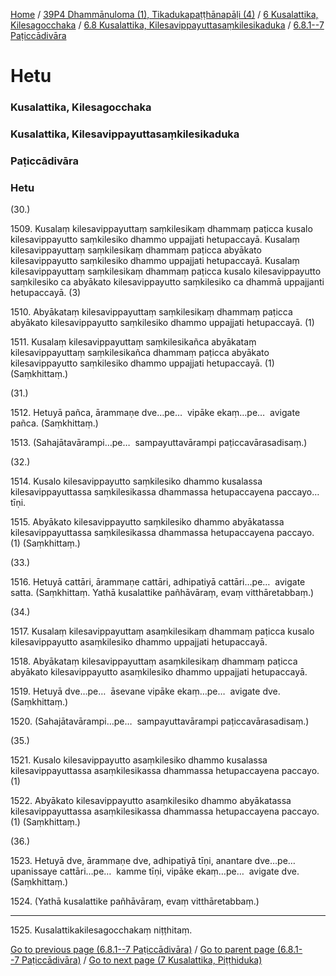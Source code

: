 
[Home](/) / [39P4 Dhammānuloma (1), Tikadukapaṭṭhānapāḷi (4)](/tipitaka/39P4.md) / [6 Kusalattika, Kilesagocchaka](/tipitaka/39P4/6.md) / [6.8 Kusalattika, Kilesavippayuttasaṃkilesikaduka](/tipitaka/39P4/6/6.8.md) / [6.8.1--7 Paṭiccādivāra](/tipitaka/39P4/6/6.8/6.8.1--7.md)

# Hetu

### Kusalattika, Kilesagocchaka

### Kusalattika, Kilesavippayuttasaṃkilesikaduka

### Paṭiccādivāra

### Hetu

(30.)

1509\. Kusalaṃ kilesavippayuttaṃ saṃkilesikaṃ dhammaṃ paṭicca kusalo kilesavippayutto saṃkilesiko dhammo uppajjati hetupaccayā. Kusalaṃ kilesavippayuttaṃ saṃkilesikaṃ dhammaṃ paṭicca abyākato kilesavippayutto saṃkilesiko dhammo uppajjati hetupaccayā. Kusalaṃ kilesavippayuttaṃ saṃkilesikaṃ dhammaṃ paṭicca kusalo kilesavippayutto saṃkilesiko ca abyākato kilesavippayutto saṃkilesiko ca dhammā uppajjanti hetupaccayā. (3)

1510\. Abyākataṃ kilesavippayuttaṃ saṃkilesikaṃ dhammaṃ paṭicca abyākato kilesavippayutto saṃkilesiko dhammo uppajjati hetupaccayā. (1)

1511\. Kusalaṃ kilesavippayuttaṃ saṃkilesikañca abyākataṃ kilesavippayuttaṃ saṃkilesikañca dhammaṃ paṭicca abyākato kilesavippayutto saṃkilesiko dhammo uppajjati hetupaccayā. (1) (Saṃkhittaṃ.)

(31.)

1512\. Hetuyā pañca, ārammaṇe dve…pe…  vipāke ekaṃ…pe…  avigate pañca. (Saṃkhittaṃ.)

1513\. (Sahajātavārampi…pe…  sampayuttavārampi paṭiccavārasadisaṃ.)

(32.)

1514\. Kusalo kilesavippayutto saṃkilesiko dhammo kusalassa kilesavippayuttassa saṃkilesikassa dhammassa hetupaccayena paccayo…  tīṇi.

1515\. Abyākato kilesavippayutto saṃkilesiko dhammo abyākatassa kilesavippayuttassa saṃkilesikassa dhammassa hetupaccayena paccayo. (1) (Saṃkhittaṃ.)

(33.)

1516\. Hetuyā cattāri, ārammaṇe cattāri, adhipatiyā cattāri…pe…  avigate satta. (Saṃkhittaṃ. Yathā kusalattike pañhāvāraṃ, evaṃ vitthāretabbaṃ.)

(34.)

1517\. Kusalaṃ kilesavippayuttaṃ asaṃkilesikaṃ dhammaṃ paṭicca kusalo kilesavippayutto asaṃkilesiko dhammo uppajjati hetupaccayā.

1518\. Abyākataṃ kilesavippayuttaṃ asaṃkilesikaṃ dhammaṃ paṭicca abyākato kilesavippayutto asaṃkilesiko dhammo uppajjati hetupaccayā.

1519\. Hetuyā dve…pe…  āsevane vipāke ekaṃ…pe…  avigate dve. (Saṃkhittaṃ.)

1520\. (Sahajātavārampi…pe…  sampayuttavārampi paṭiccavārasadisaṃ.)

(35.)

1521\. Kusalo kilesavippayutto asaṃkilesiko dhammo kusalassa kilesavippayuttassa asaṃkilesikassa dhammassa hetupaccayena paccayo. (1)

1522\. Abyākato kilesavippayutto asaṃkilesiko dhammo abyākatassa kilesavippayuttassa asaṃkilesikassa dhammassa hetupaccayena paccayo. (1) (Saṃkhittaṃ.)

(36.)

1523\. Hetuyā dve, ārammaṇe dve, adhipatiyā tīṇi, anantare dve…pe…  upanissaye cattāri…pe…  kamme tīṇi, vipāke ekaṃ…pe…  avigate dve. (Saṃkhittaṃ.)

1524\. (Yathā kusalattike pañhāvāraṃ, evaṃ vitthāretabbaṃ.)

---

1525\. Kusalattikakilesagocchakaṃ niṭṭhitaṃ.



[Go to previous page (6.8.1--7 Paṭiccādivāra)](/tipitaka/39P4/6/6.8/6.8.1--7.md) / [Go to parent page (6.8.1--7 Paṭiccādivāra)](/tipitaka/39P4/6/6.8/6.8.1--7.md) / [Go to next page (7 Kusalattika, Piṭṭhiduka)](/tipitaka/39P4/7.md)


